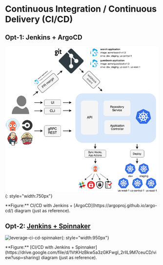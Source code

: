 # Continuous Integration / Continuous Delivery (CI/CD)

## Opt-1: Jenkins + ArgoCD
![leverage-ci-cd-argocd](../../assets/images/diagrams/ci-cd-argocd.png "Leverage"){: style="width:750px"}
<figcaption>**Figure:** CI/CD with Jenkins + [ArgoCD](https://argoproj.github.io/argo-cd/) diagram (just as reference).</figcaption>

## Opt-2: [Jenkins + Spinnaker](https://drive.google.com/file/d/1VtKHzBkw5a3zGKFwgI_2rllL9M7ceuCD/view?usp=sharing)
![leverage-ci-cd-spinnaker](../../assets/images/diagrams/ci-cd-spinnaker.png "Leverage"){: style="width:950px"}
<figcaption>**Figure:** [CI/CD with Jenkins + Spinnaker](https://drive.google.com/file/d/1VtKHzBkw5a3zGKFwgI_2rllL9M7ceuCD/view?usp=sharing) diagram (just as reference).</figcaption>